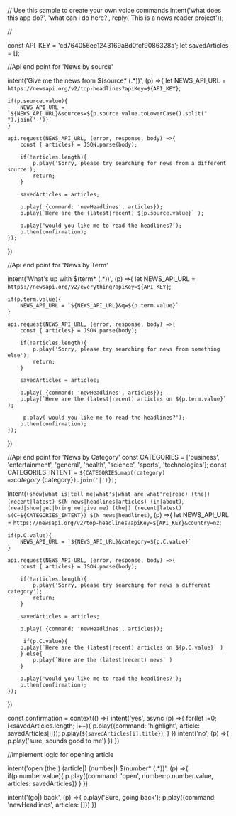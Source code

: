 // Use this sample to create your own voice commands
intent('what does this app do?', 'what can i do here?',
      reply('This is a news reader project'));

// 


const API_KEY = 'cd764056ee1243169a8d0fcf9086328a';
let savedArticles = [];

//Api end point for 'News by source'

intent('Give me the news from $(source* (.*))', (p) =>{
    let NEWS_API_URL = `https://newsapi.org/v2/top-headlines?apiKey=${API_KEY}`;
    
    if(p.source.value){
        NEWS_API_URL = `${NEWS_API_URL}&sources=${p.source.value.toLowerCase().split(" ").join('-')}`
    }
    
    api.request(NEWS_API_URL, (error, response, body) =>{
        const { articles} = JSON.parse(body);
        
        if(!articles.length){
            p.play('Sorry, please try searching for news from a different source');
            return;
        }
        
        savedArticles = articles;
        
        p.play( {command: 'newHeadlines', articles});
        p.play(`Here are the (latest|recent) ${p.source.value}` );
        
        p.play('would you like me to read the headlines?');
        p.then(confirmation);
    });
})

//Api end point for 'News by Term'

intent('What\'s up with $(term* (.*))', (p) =>{
    let NEWS_API_URL = `https://newsapi.org/v2/everything?apiKey=${API_KEY}`;
    
    if(p.term.value){
        NEWS_API_URL = `${NEWS_API_URL}&q=${p.term.value}`
    }
    
    api.request(NEWS_API_URL, (error, response, body) =>{
        const { articles} = JSON.parse(body);
        
        if(!articles.length){
            p.play('Sorry, please try searching for news from something else');
            return;
        }
        
        savedArticles = articles;
        
        p.play( {command: 'newHeadlines', articles});
        p.play(`Here are the (latest|recent) articles on ${p.term.value}` );
        
         p.play('would you like me to read the headlines?');
        p.then(confirmation);
    });
})

//Api end point for 'News by Category'
const CATEGORIES = ['business', 'entertainment', 'general', 'health', 'science', 'sports', 'technologies'];
const CATEGORIES_INTENT = `${CATEGORIES.map((category) =>`${category}~${category}`).join('|')}|`;

intent(`(show|what is|tell me|what's|what are|what're|read) (the|) (recent|latest) $(N news|headlines|articles) (in|about)`,
       `(read|show|get|bring me|give me) (the|) (recent|latest) $(C~${CATEGORIES_INTENT}) $(N news|headlines)`, (p) =>{
    let NEWS_API_URL = `https://newsapi.org/v2/top-headlines?apiKey=${API_KEY}&country=nz`;
    
    if(p.C.value){
        NEWS_API_URL = `${NEWS_API_URL}&category=${p.C.value}`
    }
    
    api.request(NEWS_API_URL, (error, response, body) =>{
        const { articles} = JSON.parse(body);
        
        if(!articles.length){
            p.play('Sorry, please try searching for news a different category');
            return;
        }
        
        savedArticles = articles;
        
        p.play( {command: 'newHeadlines', articles});
        
         if(p.C.value){
        p.play(`Here are the (latest|recent) articles on ${p.C.value}` )
        } else{
            p.play(`Here are the (latest|recent) news` )
        }
        
        p.play('would you like me to read the headlines?');
        p.then(confirmation);
    });
})


const confirmation = context(() =>{
    intent('yes', async (p) =>{
        for(let i=0; i<savedArticles.length; i++){
            p.play({command: 'highlight', article: savedArticles[i]});
            p.play(`${savedArticles[i].title}`);
        }
    })
    intent('no', (p) =>{
        p.play('sure, sounds good to me')
    })
})

//implement logic for opening article

intent('open (the|) (article|) (number|) $(number* (.*))', (p) =>{
    if(p.number.value){
        p.play({command: 'open', number:p.number.value, articles: savedArticles})
    }
})


intent('(go|) back', (p) =>{
    p.play('Sure, going back');
    p.play({command: 'newHeadlines', articles: []})
})